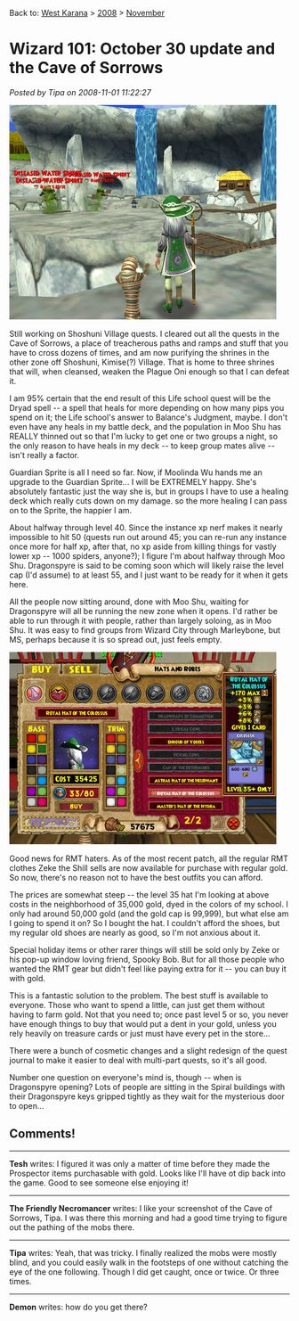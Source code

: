 Back to: [West Karana](/posts/westkarana.md) > [2008](/posts/2008/westkarana.md) > [November](./westkarana.md)
# Wizard 101: October 30 update and the Cave of Sorrows

*Posted by Tipa on 2008-11-01 11:22:27*

![](../../../uploads/2008/11/wizardgraphicalclient-2008-11-01-08-29-11-18.jpg "wizardgraphicalclient-2008-11-01-08-29-11-18")

Still working on Shoshuni Village quests. I cleared out all the quests in the Cave of Sorrows, a place of treacherous paths and ramps and stuff that you have to cross dozens of times, and am now purifying the shrines in the other zone off Shoshuni, Kimise(?) Village. That is home to three shrines that will, when cleansed, weaken the Plague Oni enough so that I can defeat it.

I am 95% certain that the end result of this Life school quest will be the Dryad spell -- a spell that heals for more depending on how many pips you spend on it; the Life school's answer to Balance's Judgment, maybe. I don't even have any heals in my battle deck, and the population in Moo Shu has REALLY thinned out so that I'm lucky to get one or two groups a night, so the only reason to have heals in my deck -- to keep group mates alive -- isn't really a factor.

Guardian Sprite is all I need so far. Now, if Moolinda Wu hands me an upgrade to the Guardian Sprite... I will be EXTREMELY happy. She's absolutely fantastic just the way she is, but in groups I have to use a healing deck which really cuts down on my damage. so the more healing I can pass on to the Sprite, the happier I am.


About halfway through level 40. Since the instance xp nerf makes it nearly impossible to hit 50 (quests run out around 45; you can re-run any instance once more for half xp, after that, no xp aside from killing things for vastly lower xp -- 1000 spiders, anyone?); I figure I'm about halfway through Moo Shu. Dragonspyre is said to be coming soon which will likely raise the level cap (I'd assume) to at least 55, and I just want to be ready for it when it gets here.

All the people now sitting around, done with Moo Shu, waiting for Dragonspyre will all be running the new zone when it opens. I'd rather be able to run through it with people, rather than largely soloing, as in Moo Shu. It was easy to find groups from Wizard City through Marleybone, but MS, perhaps because it is so spread out, just feels empty.

![](../../../uploads/2008/11/wizardgraphicalclient-2008-11-01-00-08-56-06.jpg "wizardgraphicalclient-2008-11-01-00-08-56-06")

Good news for RMT haters. As of the most recent patch, all the regular RMT clothes Zeke the Shill sells are now available for purchase with regular gold. So now, there's no reason not to have the best outfits you can afford.

The prices are somewhat steep -- the level 35 hat I'm looking at above costs in the neighborhood of 35,000 gold, dyed in the colors of my school. I only had around 50,000 gold (and the gold cap is 99,999), but what else am I going to spend it on? So I bought the hat. I couldn't afford the shoes, but my regular old shoes are nearly as good, so I'm not anxious about it.

Special holiday items or other rarer things will still be sold only by Zeke or his pop-up window loving friend, Spooky Bob. But for all those people who wanted the RMT gear but didn't feel like paying extra for it -- you can buy it with gold.

This is a fantastic solution to the problem. The best stuff is available to everyone. Those who want to spend a little, can just get them without having to farm gold. Not that you need to; once past level 5 or so, you never have enough things to buy that would put a dent in your gold, unless you rely heavily on treasure cards or just must have every pet in the store...

There were a bunch of cosmetic changes and a slight redesign of the quest journal to make it easier to deal with multi-part quests, so it's all good.

Number one question on everyone's mind is, though -- when is Dragonspyre opening? Lots of people are sitting in the Spiral buildings with their Dragonspyre keys gripped tightly as they wait for the mysterious door to open...

## Comments!

---

**Tesh** writes: I figured it was only a matter of time before they made the Prospector items purchasable with gold. Looks like I'll have ot dip back into the game. Good to see someone else enjoying it!

---

**The Friendly Necromancer** writes: I like your screenshot of the Cave of Sorrows, Tipa. I was there this morning and had a good time trying to figure out the pathing of the mobs there.

---

**Tipa** writes: Yeah, that was tricky. I finally realized the mobs were mostly blind, and you could easily walk in the footsteps of one without catching the eye of the one following. Though I did get caught, once or twice. Or three times.

---

**Demon** writes: how do you get there?

